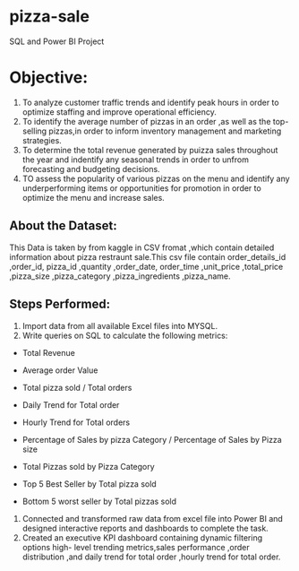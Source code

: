 # pizza-sale
SQL and Power BI Project
# Objective:
 1. To analyze customer traffic trends and identify peak hours in order to optimize staffing and improve operational efficiency.
 1. To identify the average number of pizzas in an order ,as well as the top-selling pizzas,in order to inform inventory management and marketing strategies.
 1. To determine the total revenue generated by puizza sales throughout the year and indentify any seasonal trends in order to unfrom forecasting and budgeting decisions.
 1. TO assess the popularity of various pizzas on the menu and identify any underperforming items or opportunities for promotion in order to optimize the menu and increase sales.

## About the Dataset:
This Data is taken by from kaggle in CSV fromat ,which contain detailed information about pizza restraunt sale.This csv file contain order_details_id	,order_id,	pizza_id	,quantity	,order_date,	order_time	,unit_price	,total_price	,pizza_size	,pizza_category	,pizza_ingredients	,pizza_name.

## Steps Performed:
1. Import data from all available Excel files into MYSQL.
1.  Write queries on SQL to calculate the following metrics:
   -  Total Revenue
   +  Average  order Value
   *  Total pizza sold
   /  Total orders
   -  Daily Trend for Total order
   +  Hourly Trend for Total orders
   *  Percentage of Sales by pizza Category
   /  Percentage of Sales by Pizza size
   -  Total Pizzas sold by Pizza Category
   *  Top 5 Best Seller by Total pizza sold
   +  Bottom 5 worst seller by Total pizzas sold
1. Connected and transformed raw data from excel file  into Power BI and designed interactive reports and dashboards to complete the task.
1. Created an executive KPI dashboard containing dynamic filtering options high- level trending metrics,sales performance ,order distribution ,and daily trend for total order ,hourly trend for total order.
 


 
